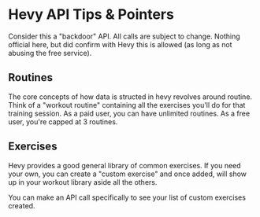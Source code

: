 # Hevy API Tips & Pointers
Consider this a "backdoor" API. All calls are subject to change. Nothing official here, but did confirm with Hevy this is allowed (as long as not abusing the free service).

## Routines
The core concepts of how data is structed in hevy revolves around routine. Think of a "workout routine" containing all the exercises you'll do for that training session. As a paid user, you can have unlimited routines. As a free user, you're capped at 3 routines.

## Exercises
Hevy provides a good general library of common exercises. If you need your own, you can create a "custom exercise" and once added, will show up in your workout library aside all the others.

You can make an API call specifically to see your list of custom exercises created.